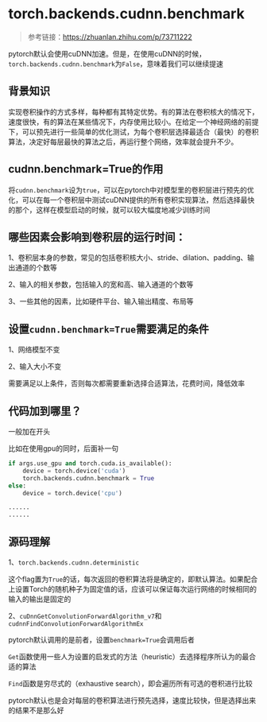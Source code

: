 # torch.backends.cudnn.benchmark

> 参考链接：https://zhuanlan.zhihu.com/p/73711222

pytorch默认会使用cuDNN加速。但是，在使用cuDNN的时候，`torch.backends.cudnn.benchmark`为`False`，意味着我们可以继续提速

## 背景知识

实现卷积操作的方式多样，每种都有其特定优势。有的算法在卷积核大的情况下，速度很快，有的算法在某些情况下，内存使用比较小。在给定一个神经网络的前提下，可以预先进行一些简单的优化测试，为每个卷积层选择最适合（最快）的卷积算法，决定好每层最快的算法之后，再运行整个网络，效率就会提升不少。

## cudnn.benchmark=True的作用

将`cudnn.benchmark`设为`true`，可以在pytorch中对模型里的卷积层进行预先的优化，可以在每一个卷积层中测试cuDNN提供的所有卷积实现算法，然后选择最快的那个，这样在模型启动的时候，就可以较大幅度地减少训练时间

## 哪些因素会影响到卷积层的运行时间：

1、卷积层本身的参数，常见的包括卷积核大小、stride、dilation、padding、输出通道的个数等

2、输入的相关参数，包括输入的宽和高、输入通道的个数等

3、一些其他的因素，比如硬件平台、输入输出精度、布局等

## 设置`cudnn.benchmark=True`需要满足的条件

1、网络模型不变

2、输入大小不变

需要满足以上条件，否则每次都需要重新选择合适算法，花费时间，降低效率

## 代码加到哪里？

一般加在开头

比如在使用gpu的同时，后面补一句

```python
if args.use_gpu and torch.cuda.is_available():
    device = torch.device('cuda')
    torch.backends.cudnn.benchmark = True
else:
    device = torch.device('cpu')

......
......
```

## 源码理解

1、`torch.backends.cudnn.deterministic`

这个flag置为`True`的话，每次返回的卷积算法将是确定的，即默认算法。如果配合上设置Torch的随机种子为固定值的话，应该可以保证每次运行网络的时候相同的输入的输出是固定的

2、`cuDnnGetConvolutionForwardAlgorithm_v7`和`cudnnFindConvolutionForwardAlgorithmEx`

pytorch默认调用的是前者，设置`benchmark=True`会调用后者

`Get`函数使用一些人为设置的启发式的方法（heuristic）去选择程序所认为的最合适的算法

`Find`函数是穷尽式的（exhaustive search），即会遍历所有可选的卷积进行比较

pytorch默认也是会对每层的卷积算法进行预先选择，速度比较快，但是选择出来的结果不是那么好